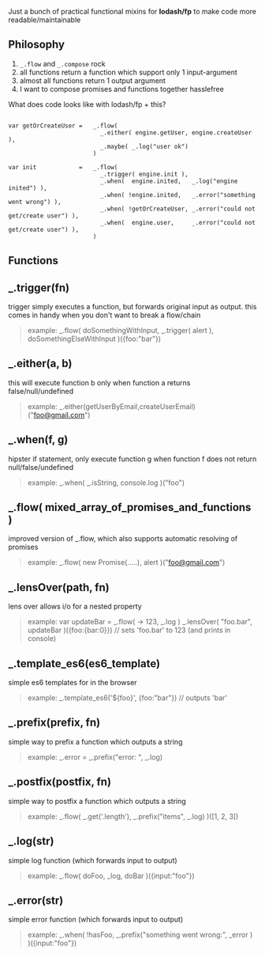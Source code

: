 Just a bunch of practical functional mixins for **lodash/fp** to make code more readable/maintainable

## Philosophy

1. `_.flow` and `_.compose` rock
2. all functions return a function which support only 1 input-argument
3. almost all functions return 1 output argument
4. I want to compose promises and functions together hasslefree 

What does code looks like with lodash/fp + this?

```

var getOrCreateUser =   _.flow( 
                          _.either( engine.getUser, engine.createUser ), 
                          _.maybe( _.log("user ok") 
                        )

var init            =   _.flow(
                          _.trigger( engine.init ),
                          _.when(  engine.inited,   _.log("engine inited") ),
                          _.when( !engine.inited,   _.error("something went wrong") ),
                          _.when( !getOrCreateUser, _.error("could not get/create user") ),
                          _.when(  engine.user,     _.error("could not get/create user") ),
                        )

```

## Functions

## _.trigger(fn)
 
trigger simply executes a function, but forwards original input as output.
this comes in handy when you don't want to break a flow/chain
 
> example:	_.flow( doSomethingWithInput, _.trigger( alert ), doSomethingElseWithInput )({foo:"bar"})
			
## _.either(a, b)
 
this will execute function b only when function a returns false/null/undefined 
 
> example: _.either(getUserByEmail,createUserEmail)("foo@gmail.com")
 
## _.when(f, g)
 
hipster if statement, only execute function g when function f does not return null/false/undefined 
 
> example: _.when( _.isString, console.log )("foo")
 
## _.flow( mixed_array_of_promises_and_functions )
 
improved version of _.flow, which also supports automatic resolving of promises
 
> example: _.flow( new Promise(.....), alert )("foo@gmail.com")
 
## _.lensOver(path, fn)
 
lens over allows i/o for a nested property 
 
> example: var updateBar = _.flow( -> 123, _.log )
>			_.lensOver( "foo.bar", updateBar )({foo:{bar:0}})  // sets 'foo.bar' to 123 (and prints in console)
 
## _.template_es6(es6_template)
 
simple es6 templates for in the browser
 
> example: _.template_es6('${foo}', {foo:"bar"})    // outputs 'bar'
 
## _.prefix(prefix, fn)
 
simple way to prefix a function which outputs a string 
 
> example: _.error = _.prefix("error: ", _.log)
 
## _.postfix(postfix, fn)
 
simple way to postfix a function which outputs a string 
 
> example: _.flow( _.get('.length'), _.prefix("items", _.log) )([1, 2, 3])
 
## _.log(str)
 
simple log function (which forwards input to output)
 
> example: _.flow( doFoo, _log, doBar )({input:"foo"})
 
## _.error(str)
 
simple error function (which forwards input to output)
 
> example: _.when( !hasFoo, _.prefix("something went wrong:", _error ) )({input:"foo"})
 
